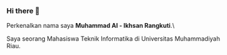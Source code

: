 ### Hi there 👋

Perkenalkan nama saya **Muhammad Al - Ikhsan Rangkuti**.\

Saya seorang Mahasiswa Teknik Informatika di Universitas Muhammadiyah Riau.
